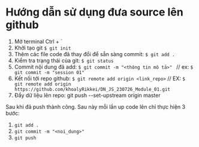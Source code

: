 # Hướng dẫn sử dụng đưa source lên github

1. Mở terminal Ctrl + `
2. Khởi tạo git `$ git init`
3. Thêm các file code đã thay đổi để sẵn sàng commit: `$ git add .`
4. Kiểm tra trạng thái của git: `$ git status`
5. Commit nội dung đã add: `$ git commit -m "<thông tin mô tả>" `
   // ex: `$ git commit -m "session 01"`
   <!-- Hoàn thành việc commit -->
6. Kết nối tới repo github: `$ git remote add origin <link_repo>`
   // EX: `$ git remote add origin https://github.com/khoalyRikkei/DN_JS_230726_Module_01.git`
7. Đẩy dữ liệu lên repo: git push --set-upstream origin master

Sau khi đã push thành công. Sau này mỗi lần up code lên chỉ thực hiện 3 bước:

1. `git add .`
2. `git commit -m "<noi_dung>"`
3. `git push`

<!-- Test -->
<!-- Hello world -->
